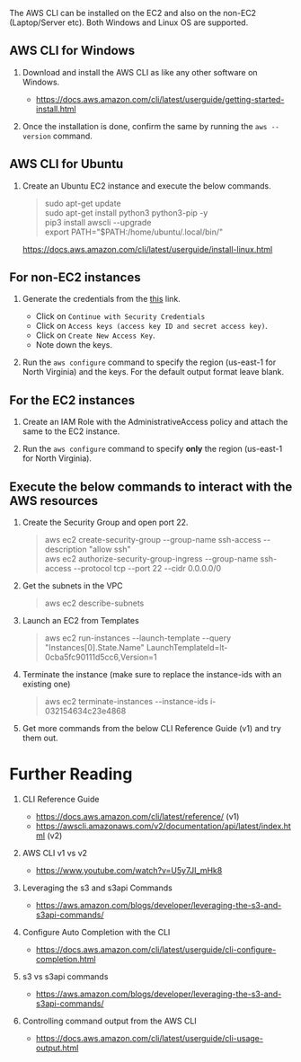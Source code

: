 The AWS CLI can be installed on the EC2 and also on the non-EC2 (Laptop/Server etc). Both Windows and Linux OS are supported.

## AWS CLI for Windows

1. Download and install the AWS CLI as like any other software on Windows.
    - https://docs.aws.amazon.com/cli/latest/userguide/getting-started-install.html

1. Once the installation is done, confirm the same by running the `aws --version` command.

## AWS CLI for Ubuntu

1. Create an Ubuntu EC2 instance and execute the below commands.
    >sudo apt-get update\
    >sudo apt-get install python3 python3-pip -y\
    >pip3 install awscli --upgrade\
    >export PATH="$PATH:/home/ubuntu/.local/bin/"

    https://docs.aws.amazon.com/cli/latest/userguide/install-linux.html

## For **non-EC2** instances

1. Generate the credentials from the [this](https://console.aws.amazon.com/iam/home?region=us-east-1#/security_credential) link.
    - Click on `Continue with Security Credentials`
    - Click on `Access keys (access key ID and secret access key)`.
    - Click on `Create New Access Key`.
    - Note down the keys.

1. Run the `aws configure` command to specify the region (us-east-1 for North Virginia) and the keys. For the default output format leave blank.

## For the **EC2** instances

1. Create an IAM Role with the AdministrativeAccess policy and attach the same to the EC2 instance.

1. Run the `aws configure` command to specify **only** the region (us-east-1 for North Virginia).

## Execute the below commands to interact with the AWS resources

1. Create the Security Group and open port 22.
    >aws ec2 create-security-group --group-name ssh-access --description "allow ssh"  
    >aws ec2 authorize-security-group-ingress --group-name ssh-access --protocol tcp --port 22 --cidr 0.0.0.0/0

1. Get the subnets in the VPC
    >aws ec2 describe-subnets

1. Launch an EC2 from Templates
    >aws ec2 run-instances --launch-template --query "Instances[0].State.Name" LaunchTemplateId=lt-0cba5fc90111d5cc6,Version=1

1. Terminate the instance (make sure to replace the instance-ids with an existing one)
    >aws ec2 terminate-instances --instance-ids i-032154634c23e4868

1. Get more commands from the below CLI Reference Guide (v1) and try them out.

# Further Reading

1. CLI Reference Guide
    - https://docs.aws.amazon.com/cli/latest/reference/ (v1)
    - https://awscli.amazonaws.com/v2/documentation/api/latest/index.html (v2)

1. AWS CLI v1 vs v2
    - https://www.youtube.com/watch?v=U5y7JI_mHk8

1. Leveraging the s3 and s3api Commands
    - https://aws.amazon.com/blogs/developer/leveraging-the-s3-and-s3api-commands/

1. Configure Auto Completion with the CLI
    - https://docs.aws.amazon.com/cli/latest/userguide/cli-configure-completion.html

1. s3 vs s3api commands
    - https://aws.amazon.com/blogs/developer/leveraging-the-s3-and-s3api-commands/

1. Controlling command output from the AWS CLI
    - https://docs.aws.amazon.com/cli/latest/userguide/cli-usage-output.html